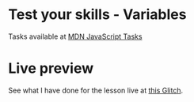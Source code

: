 # Test your skills - Variables

Tasks available at [MDN JavaScript Tasks](https://developer.mozilla.org/en-US/docs/Learn/JavaScript/First_steps/Test_your_skills:_variables)

# Live preview

See what I have done for the lesson live at [this Glitch]().
